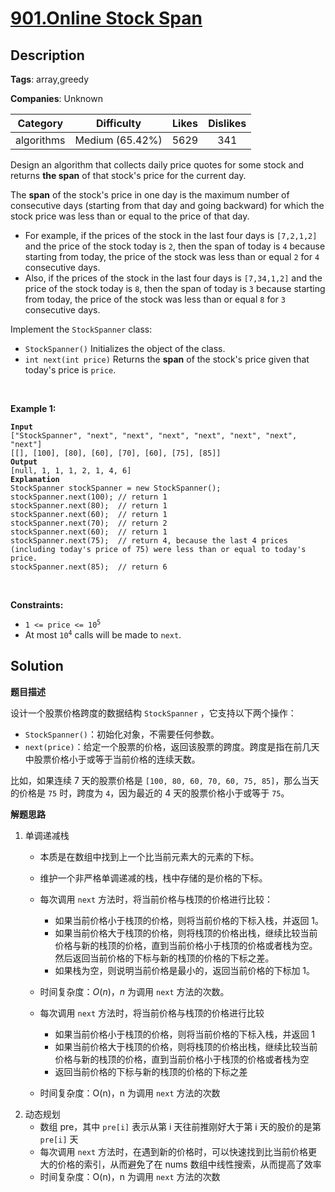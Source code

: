 # [901.Online Stock Span](https://leetcode.com/problems/online-stock-span/description/)

## Description

**Tags**: array,greedy

**Companies**: Unknown

|  Category  |   Difficulty    | Likes | Dislikes |
| :--------: | :-------------: | :---: | :------: |
| algorithms | Medium (65.42%) | 5629  |   341    |

<p>Design an algorithm that collects daily price quotes for some stock and returns <strong>the span</strong> of that stock&#39;s price for the current day.</p>
<p>The <strong>span</strong> of the stock&#39;s price in one day is the maximum number of consecutive days (starting from that day and going backward) for which the stock price was less than or equal to the price of that day.</p>
<ul>
  <li>For example, if the prices of the stock in the last four days is <code>[7,2,1,2]</code> and the price of the stock today is <code>2</code>, then the span of today is <code>4</code> because starting from today, the price of the stock was less than or equal <code>2</code> for <code>4</code> consecutive days.</li>
  <li>Also, if the prices of the stock in the last four days is <code>[7,34,1,2]</code> and the price of the stock today is <code>8</code>, then the span of today is <code>3</code> because starting from today, the price of the stock was less than or equal <code>8</code> for <code>3</code> consecutive days.</li>
</ul>
<p>Implement the <code>StockSpanner</code> class:</p>
<ul>
  <li><code>StockSpanner()</code> Initializes the object of the class.</li>
  <li><code>int next(int price)</code> Returns the <strong>span</strong> of the stock&#39;s price given that today&#39;s price is <code>price</code>.</li>
</ul>
<p>&nbsp;</p>
<p><strong class="example">Example 1:</strong></p>
<pre><code><strong>Input</strong>
[&quot;StockSpanner&quot;, &quot;next&quot;, &quot;next&quot;, &quot;next&quot;, &quot;next&quot;, &quot;next&quot;, &quot;next&quot;, &quot;next&quot;]
[[], [100], [80], [60], [70], [60], [75], [85]]
<strong>Output</strong>
[null, 1, 1, 1, 2, 1, 4, 6]
<strong>Explanation</strong>
StockSpanner stockSpanner = new StockSpanner();
stockSpanner.next(100); // return 1
stockSpanner.next(80);  // return 1
stockSpanner.next(60);  // return 1
stockSpanner.next(70);  // return 2
stockSpanner.next(60);  // return 1
stockSpanner.next(75);  // return 4, because the last 4 prices (including today&#39;s price of 75) were less than or equal to today&#39;s price.
stockSpanner.next(85);  // return 6</code></pre>
<p>&nbsp;</p>
<p><strong>Constraints:</strong></p>
<ul>
  <li><code>1 &lt;= price &lt;= 10<sup>5</sup></code></li>
  <li>At most <code>10<sup>4</sup></code> calls will be made to <code>next</code>.</li>
</ul>

## Solution

**题目描述**

设计一个股票价格跨度的数据结构 `StockSpanner` ，它支持以下两个操作：

- `StockSpanner()`：初始化对象，不需要任何参数。
- `next(price)`：给定一个股票的价格，返回该股票的跨度。跨度是指在前几天中股票价格小于或等于当前价格的连续天数。

比如，如果连续 7 天的股票价格是 `[100, 80, 60, 70, 60, 75, 85]`，那么当天的价格是 `75` 时，跨度为 `4`，因为最近的 4 天的股票价格小于或等于 `75`。

**解题思路**

1. 单调递减栈
   - 本质是在数组中找到上一个比当前元素大的元素的下标。
   - 维护一个非严格单调递减的栈，栈中存储的是价格的下标。
   - 每次调用 `next` 方法时，将当前价格与栈顶的价格进行比较：
     - 如果当前价格小于栈顶的价格，则将当前价格的下标入栈，并返回 1。
     - 如果当前价格大于栈顶的价格，则将栈顶的价格出栈，继续比较当前价格与新的栈顶的价格，直到当前价格小于栈顶的价格或者栈为空。然后返回当前价格的下标与新的栈顶的价格的下标之差。
     - 如果栈为空，则说明当前价格是最小的，返回当前价格的下标加 1。
   - 时间复杂度：$O(n)$，$n$ 为调用 `next` 方法的次数。



   - 每次调用 `next` 方法时，将当前价格与栈顶的价格进行比较
     - 如果当前价格小于栈顶的价格，则将当前价格的下标入栈，并返回 1
     - 如果当前价格大于栈顶的价格，则将栈顶的价格出栈，继续比较当前价格与新的栈顶的价格，直到当前价格小于栈顶的价格或者栈为空
     - 返回当前价格的下标与新的栈顶的价格的下标之差
   - 时间复杂度：O(n)，n 为调用 `next` 方法的次数
2. 动态规划
   - 数组 pre，其中 `pre[i]` 表示从第 i 天往前推刚好大于第 i 天的股价的是第 `pre[i]` 天
   - 每次调用 `next` 方法时，在遇到新的价格时，可以快速找到比当前价格更大的价格的索引，从而避免了在 nums 数组中线性搜索，从而提高了效率
   - 时间复杂度：O(n)，n 为调用 `next` 方法的次数
